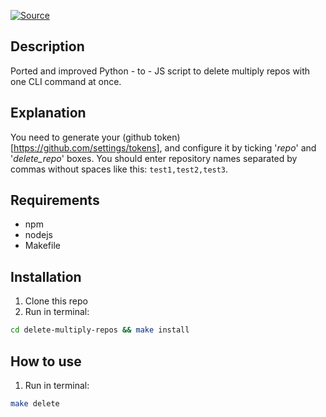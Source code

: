 [![Source](https://img.shields.io/badge/Source-purple)](https://gist.github.com/alinefr/9cc54871d439ac96aff2)

## Description

Ported and improved Python - to - JS script to delete multiply repos with one CLI command at once.

## Explanation

You need to generate your (github token) [https://github.com/settings/tokens], and configure it by ticking '*repo*' and '*delete_repo*' boxes.
You should enter repository names separated by commas without spaces like this: ```test1,test2,test3```.

## Requirements

- npm
- nodejs
- Makefile

## Installation

1. Clone this repo
2. Run in terminal:
```bash
cd delete-multiply-repos && make install
```

## How to use

1. Run in terminal:
```bash
make delete
```